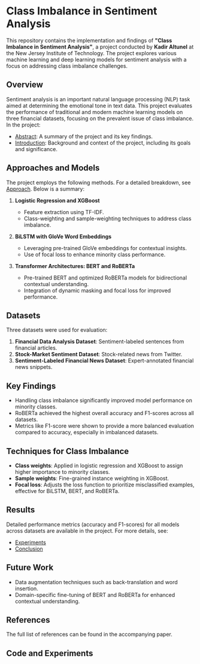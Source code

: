 # Class Imbalance in Sentiment Analysis

This repository contains the implementation and findings of **"Class Imbalance in Sentiment Analysis"**, a project conducted by **Kadir Altunel** at the New Jersey Institute of Technology. The project explores various machine learning and deep learning models for sentiment analysis with a focus on addressing class imbalance challenges.

## Overview

Sentiment analysis is an important natural language processing (NLP) task aimed at determining the emotional tone in text data. This project evaluates the performance of traditional and modern machine learning models on three financial datasets, focusing on the prevalent issue of class imbalance. In the project:

- [Abstract](Abstract.md): A summary of the project and its key findings.
- [Introduction](Introduction.md): Background and context of the project, including its goals and significance.



## Approaches and Models

The project employs the following methods. For a detailed breakdown, see [Approach](Approach.md). Below is a summary:


1. **Logistic Regression and XGBoost**  
   - Feature extraction using TF-IDF.
   - Class-weighting and sample-weighting techniques to address class imbalance.

2. **BiLSTM with GloVe Word Embeddings**  
   - Leveraging pre-trained GloVe embeddings for contextual insights.
   - Use of focal loss to enhance minority class performance.

3. **Transformer Architectures: BERT and RoBERTa**  
   - Pre-trained BERT and optimized RoBERTa models for bidirectional contextual understanding.
   - Integration of dynamic masking and focal loss for improved performance.

## Datasets

Three datasets were used for evaluation:
1. **Financial Data Analysis Dataset**: Sentiment-labeled sentences from financial articles.
2. **Stock-Market Sentiment Dataset**: Stock-related news from Twitter.
3. **Sentiment-Labeled Financial News Dataset**: Expert-annotated financial news snippets.

## Key Findings

- Handling class imbalance significantly improved model performance on minority classes.
- RoBERTa achieved the highest overall accuracy and F1-scores across all datasets.
- Metrics like F1-score were shown to provide a more balanced evaluation compared to accuracy, especially in imbalanced datasets.

## Techniques for Class Imbalance

- **Class weights**: Applied in logistic regression and XGBoost to assign higher importance to minority classes.
- **Sample weights**: Fine-grained instance weighting in XGBoost.
- **Focal loss**: Adjusts the loss function to prioritize misclassified examples, effective for BiLSTM, BERT, and RoBERTa.

## Results

Detailed performance metrics (accuracy and F1-scores) for all models across datasets are available in the project.
For more details, see:
- [Experiments](Experiments.md)
- [Conclusion](Conclusion.md)

## Future Work

- Data augmentation techniques such as back-translation and word insertion.
- Domain-specific fine-tuning of BERT and RoBERTa for enhanced contextual understanding.

## References

The full list of references can be found in the accompanying paper.

## Code and Experiments


